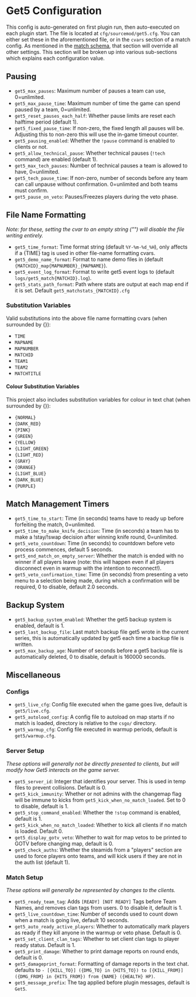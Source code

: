# Get5 Configuration

This config is auto-generated on first plugin run, then auto-executed on each plugin start. The file is located
at `cfg/sourcemod/get5.cfg`. You can either set these in the aforementioned file, or in the `cvars` section of a match
config. As mentioned in the [match schema](../match_schema#optional-values), that section will override all other
settings. This section will be broken up into various sub-sections which explains each configuration value.

## Pausing

- `get5_max_pauses`: Maximum number of pauses a team can use, 0=unlimited.
- `get5_max_pause_time`: Maximum number of time the game can spend paused by a team, 0=unlimited.
- `get5_reset_pauses_each_half`: Whether pause limits are reset each halftime period (default 1).
- `get5_fixed_pause_time`: If non-zero, the fixed length all pauses will be. Adjusting this to non-zero this will use
  the in-game timeout counter.
- `get5_pausing_enabled`: Whether the `!pause` command is enabled to clients or not.
- `get5_allow_technical_pause`: Whether technical pauses (`!tech` command) are enabled (default 1).
- `get5_max_tech_pauses`: Number of technical pauses a team is allowed to have, 0=unlimited.
- `get5_tech_pause_time`: If non-zero, number of seconds before any team can call unpause without confirmation.
  0=unlimited and both teams must confirm.
- `get5_pause_on_veto`: Pauses/Freezes players during the veto phase.

## File Name Formatting

*Note: for these, setting the cvar to an empty string ("") will disable the file writing entirely.*

- `get5_time_format`: Time format string (default `%Y-%m-%d_%H`), only affects if a {TIME} tag is used in other
  file-name formatting cvars.
- `get5_demo_name_format`: Format to name demo files in (default `{MATCHID}_map{MAPNUMBER}_{MAPNAME}`).
- `get5_event_log_format`: Format to write get5 event logs to (default `logs/get5_match{MATCHID}.log`).
- `get5_stats_path_format`: Path where stats are output at each map end if it is set.
  Default `get5_matchstats_{MATCHID}.cfg`

### Substitution Variables

Valid substitutions into the above file name formatting cvars (when surrounded by {}):

- `TIME`
- `MAPNAME`
- `MAPNUMBER`
- `MATCHID`
- `TEAM1`
- `TEAM2`
- `MATCHTITLE`

#### Colour Substitution Variables

This project also includes substitution variables for colour in text chat (when surrounded by {}):

- `{NORMAL}`
- `{DARK_RED}`
- `{PINK}`
- `{GREEN}`
- `{YELLOW}`
- `{LIGHT_GREEN}`
- `{LIGHT_RED}`
- `{GRAY}`
- `{ORANGE}`
- `{LIGHT_BLUE}`
- `{DARK_BLUE}`
- `{PURPLE}`

## Match Management Timers

- `get5_time_to_start`: Time (in seconds) teams have to ready up before forfeiting the match, 0=unlimited.
- `get5_time_to_make_knife_decision`: Time (in seconds) a team has to make a !stay/!swap decision after winning knife
  round, 0=unlimited.
- `get5_veto_countdown`: Time (in seconds) to countdown before veto process commences, default 5 seconds.
- `get5_end_match_on_empty_server`: Whether the match is ended with no winner if all players leave (note: this will
  happen even if all players disconnect even in warmup with the intention to reconnect!).
- `get5_veto_confirmation_time`: Time (in seconds) from presenting a veto menu to a selection being made, during which a
  confirmation will be required, 0 to disable, default 2.0 seconds.

## Backup System

- `get5_backup_system_enabled`: Whether the get5 backup system is enabled, default is 1.
- `get5_last_backup_file`: Last match backup file get5 wrote in the current series, this is automatically updated by
  get5 each time a backup file is written.
- `get5_max_backup_age`: Number of seconds before a get5 backup file is automatically deleted, 0 to disable, default is
  160000 seconds.

## Miscellaneous

### Configs

- `get5_live_cfg`: Config file executed when the game goes live, default is `get5/live.cfg`.
- `get5_autoload_config`: A config file to autoload on map starts if no match is loaded, directory is relative to
  the `csgo/` directory.
- `get5_warmup_cfg`: Config file executed in warmup periods, default is `get5/warmup.cfg`.

### Server Setup

*These options will generally not be directly presented to clients, but will modify how Get5 interacts on the game
server.*

- `get5_server_id`: Integer that identifies your server. This is used in temp files to prevent collisions. Default is 0.
- `get5_kick_immunity`: Whether or not admins with the changemap flag will be immune to kicks
  from `get5_kick_when_no_match_loaded`. Set to 0 to disable, default is 1.
- `get5_stop_command_enabled`: Whether the `!stop` command is enabled, default is 1.
- `get5_kick_when_no_match_loaded`: Whether to kick all clients if no match is loaded. Default 0.
- `get5_display_gotv_veto`: Whether to wait for map vetos to be printed to GOTV before changing map, default is 0.
- `get5_check_auths`: Whether the steamids from a "players" section are used to force players onto teams, and will kick
  users if they are not in the auth list (default 1).

### Match Setup

*These options will generally be represented by changes to the clients.*

- `get5_ready_team_tag`: Adds `[READY] [NOT READY]` Tags before Team Names, and removes clan tags from users. 0 to
  disable it, default is 1.
- `get5_live_countdown_time`: Number of seconds used to count down when a match is going live, default 10 seconds.
- `get5_auto_ready_active_players`: Whether to automatically mark players as ready if they kill anyone in the warmup or
  veto phase. Default is 0.
- `get5_set_client_clan_tags`: Whether to set client clan tags to player ready status. Default is 1.
- `get5_print_damage`: Whether to print damage reports on round ends, default is 0.
- `get5_damageprint_format`: Formatting of damage reports in the text chat. defaults
  to `- [{KILL_TO}] ({DMG_TO} in {HITS_TO}) to [{KILL_FROM}] ({DMG_FROM} in {HITS_FROM}) from {NAME} ({HEALTH} HP)`.
- `get5_message_prefix`: The tag applied before plugin messages, default is `Get5`.
